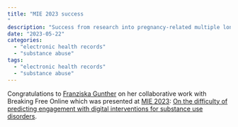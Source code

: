 ```yaml
---
title: "MIE 2023 success
"
description: "Success from research into pregnancy-related multiple long-term conditions"
date: "2023-05-22"
categories:
  - "electronic health records"
  - "substance abuse"
tags:
  - "electronic health records"
  - "substance abuse"
---
```


Congratulations to [Franziska Gunther](../../author/franziska-gunther) on her collaborative work with Breaking Free Online which was presented at [MIE 2023](https://www.mie2023.org/): [On the difficulty of predicting engagement with digital interventions for substance use disorders](https://eprints.whiterose.ac.uk/198537/).